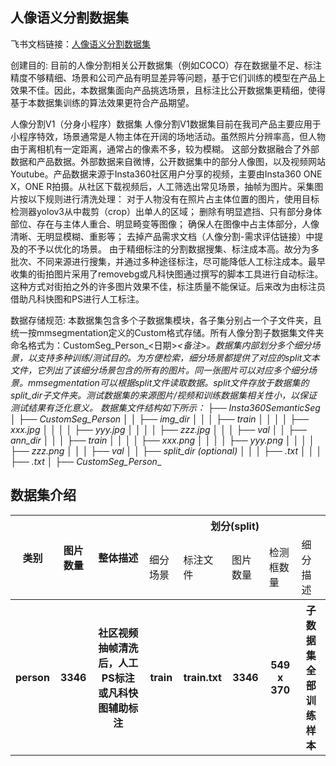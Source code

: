 
## 人像语义分割数据集
飞书文档链接：[人像语义分割数据集 ](https://arashivision.feishu.cn/wiki/wikcnPx3plkKzBfP2PJdrFGZ0Ef)  


创建目的: 目前的人像分割相关公开数据集（例如COCO）存在数据量不足、标注精度不够精细、场景和公司产品有明显差异等问题，基于它们训练的模型在产品上效果不佳。因此，本数据集面向产品挑选场景，且标注比公开数据集更精细，使得基于本数据集训练的算法效果更符合产品期望。

人像分割V1（分身小程序）数据集
人像分割V1数据集目前在我司产品主要应用于小程序特效，场景通常是人物主体在开阔的场地活动。虽然照片分辨率高，但人物由于离相机有一定距离，通常占的像素不多，较为模糊。
这部分数据融合了外部数据和产品数据。外部数据来自微博，公开数据集中的部分人像图，以及视频网站Youtube。产品数据来源于Insta360社区用户分享的视频，主要由Insta360 ONE X，ONE R拍摄。从社区下载视频后，人工筛选出常见场景，抽帧为图片。采集图片按以下规则进行清洗处理：
对于人物没有在照片占主体位置的图片，使用目标检测器yolov3从中裁剪（crop）出单人的区域；
删除有明显遮挡、只有部分身体部位、存在与主体人重合、明显畸变等图像；
确保人在图像中占主体部分，人像清晰、无明显模糊、重影等；
去掉产品需求文档（人像分割-需求评估链接）中提及的不予以优化的场景。
由于精细标注的分割数据搜集、标注成本高。故分为多批次、不同来源进行搜集，并通过多种途径标注，尽可能降低人工标注成本。最早收集的街拍图片采用了removebg或凡科快图通过撰写的脚本工具进行自动标注。这种方式对街拍之外的许多图片效果不佳，标注质量不能保证。后来改为由标注员借助凡科快图和PS进行人工标注。

数据存储规范: 本数据集包含多个子数据集模块，各子集分别占一个子文件夹，且统一按mmsegmentation定义的Custom格式存储。所有人像分割子数据集文件夹命名格式为：CustomSeg_Person_<日期>_<备注>。数据集内部划分多个细分场景，以支持多种训练/测试目的。为方便检索，细分场景都提供了对应的split文本文件，它列出了该细分场景包含的所有的图片。同一张图片可以对应多个细分场景。mmsegmentation可以根据split文件读取数据。split文件存放于数据集的split_dir子文件夹。测试数据集的来源图片/视频和训练数据集相关性小，以保证测试结果有泛化意义。
 数据集文件结构如下所示：
├── Insta360SemanticSeg
│ ├── CustomSeg_Person_<date-1>_<aaa>
│ │ ├── img_dir
│ │ │ ├── train
│ │ │ │ ├── xxx.jpg
│ │ │ │ ├── yyy.jpg
│ │ │ │ ├── zzz.jpg
│ │ │ ├── val
│ │ ├── ann_dir
│ │ │ ├── train
│ │ │ │ ├── xxx.png
│ │ │ │ ├── yyy.png
│ │ │ │ ├── zzz.png
│ │ │ ├── val
│ │ ├── split_dir (optional)
│ │ │ ├── <split-1>.txt
│ │ │ ├── <split-2>.txt
│ ├── CustomSeg_Person_<date-2>_<bbb>

## 数据集介绍

<table>
    <tr>
        <th rowspan="2"> 类别 </th> 
        <th rowspan="2"> 图片数量 </th> 
        <th rowspan="2"> 整体描述 </th> 
        <th colspan="5"> 划分(split) </th>  
    </tr>
    <tr> 
        <td> 细分场景 </td>
        <td> 标注文件 </td>
        <td> 图片数量 </td>
        <td> 检测框数量 </td>
        <td> 细分描述 </td>
    </tr>
    <tr> 
        <th> person  </th>  
        <th> 3346 </th> 
        <th> 社区视频抽帧清洗后，人工PS标注或凡科快图辅助标注  </th> 
        <th> train  </th> 
        <th> train.txt  </th>  
        <th> 3346 </th> 
        <th> 549 x 370  </th> 
        <th> 子数据集全部训练样本  </th>   
    </tr>
</table>
